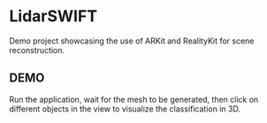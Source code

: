 # LidarSWIFT
Demo project showcasing the use of ARKit and RealityKit for scene reconstruction.


## DEMO
Run the application, wait for the mesh to be generated, then click on different objects in the view to visualize the classification in 3D.
